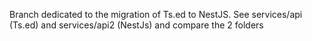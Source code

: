 Branch dedicated to the migration of Ts.ed to NestJS. 
See services/api (Ts.ed) and services/api2 (NestJs) and compare the 2 folders 
